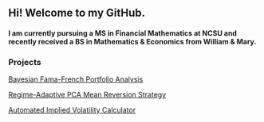 ## Hi! Welcome to my GitHub.

#### I am currently pursuing a MS in Financial Mathematics at NCSU and recently received a BS in Mathematics & Economics from William & Mary.
 
### Projects
[Bayesian Fama-French Portfolio Analysis](https://NickZehnle.github.io/Projects/Bayes_Analysis/BayesFF.html)

[Regime-Adaptive PCA Mean Reversion Strategy](https://NickZehnle.github.io/Projects/PCA_Strategy/PCA.html)

[Automated Implied Volatility Calculator](https://NickZehnle.github.io/Projects/AIVC/aivc.html)
